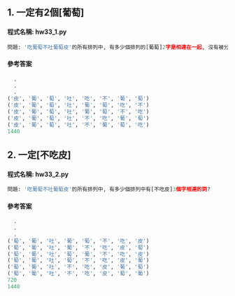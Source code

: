## 1. 一定有2個[葡萄]

#### 程式名稱: hw33_1.py
``` python
問題: '吃葡萄不吐葡萄皮'的所有排列中, 有多少個排列的[葡萄]2字是相連在一起, 沒有被分開或顛倒位置?
```

#### 參考答案
``` python
  .
  .
  .
('皮', '葡', '萄', '吐', '吃', '不', '葡', '萄')
('皮', '葡', '萄', '吐', '葡', '萄', '吃', '不')
('皮', '葡', '萄', '吐', '葡', '萄', '不', '吃')
('皮', '葡', '萄', '吐', '不', '吃', '葡', '萄')
('皮', '葡', '萄', '吐', '不', '葡', '萄', '吃')
1440
```


## 2. 一定[不吃皮]

#### 程式名稱: hw33_2.py
``` python
問題: '吃葡萄不吐葡萄皮'的所有排列中, 有多少個排列中有[不吃皮]3個字相連的詞?
```

#### 參考答案
``` python
  .
  .
  .
('萄', '葡', '吐', '葡', '萄', '不', '吃', '皮')
('萄', '葡', '吐', '葡', '不', '吃', '皮', '萄')
('萄', '葡', '吐', '萄', '葡', '不', '吃', '皮')
('萄', '葡', '吐', '萄', '不', '吃', '皮', '葡')
('萄', '葡', '吐', '不', '吃', '皮', '葡', '萄')
('萄', '葡', '吐', '不', '吃', '皮', '萄', '葡')
720
1440
```
